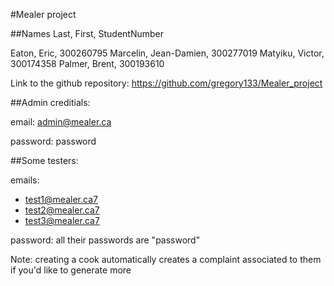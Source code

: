 #Mealer project

##Names
Last, 	  First, 	StudentNumber

Eaton,	  Eric, 	300260795
Marcelin, Jean-Damien, 	300277019
Matyiku,  Victor, 	300174358
Palmer,   Brent, 	300193610


Link to the github repository:
https://github.com/gregory133/Mealer_project


##Admin creditials:

email: admin@mealer.ca

password: password

##Some testers:

emails:
- test1@mealer.ca7
- test2@mealer.ca7
- test3@mealer.ca7

password: all their passwords are "password"

Note: creating a cook automatically creates a complaint associated to them if you'd like to generate more
